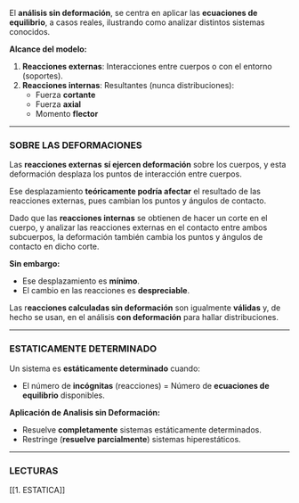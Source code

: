El **análisis sin deformación**, se centra en aplicar las **ecuaciones de equilibrio**, a casos reales, ilustrando como analizar distintos sistemas conocidos.

**Alcance del modelo:**
1. **Reacciones externas**: Interacciones entre cuerpos o con el entorno (soportes).
2. **Reacciones internas**: Resultantes (nunca distribuciones):
    - Fuerza **cortante**        
    - Fuerza **axial**
    - Momento **flector**

---
### SOBRE LAS DEFORMACIONES
Las **reacciones externas** **sí ejercen deformación** sobre los cuerpos, y esta deformación desplaza los puntos de interacción entre cuerpos.

Ese desplazamiento **teóricamente podría afectar** el resultado de las reacciones externas, pues cambian los puntos y ángulos de contacto.

Dado que las **reacciones internas** se obtienen de hacer un corte en el cuerpo, y analizar las reacciones externas en el contacto entre ambos subcuerpos, la deformación también cambia los puntos y ángulos de contacto en dicho corte.

**Sin embargo:**
- Ese desplazamiento es **mínimo**.
- El cambio en las reacciones es **despreciable**.

Las r**eacciones calculadas sin deformación** son igualmente **válidas** y, de hecho se usan, en el análisis **con deformación** para hallar distribuciones.

---
### ESTATICAMENTE DETERMINADO
Un sistema es **estáticamente determinado** cuando:

- El número de **incógnitas** (reacciones) = Número de **ecuaciones de equilibrio** disponibles.

**Aplicación de Analisis sin Deformación:**
- Resuelve **completamente** sistemas estáticamente determinados.
- Restringe (**resuelve parcialmente**) sistemas hiperestáticos.

---
### LECTURAS
[[1. ESTATICA]]